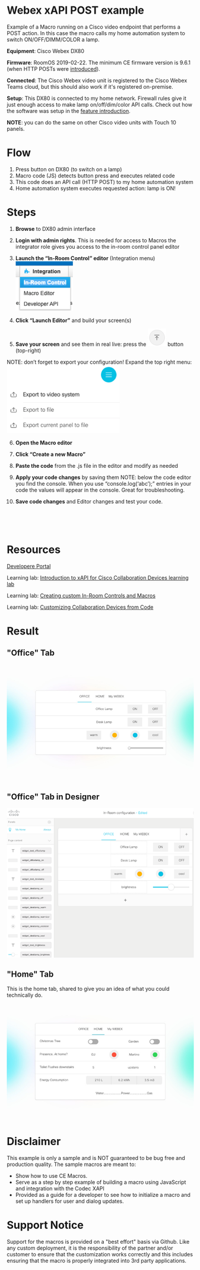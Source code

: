 # Webex xAPI POST example

Example of a Macro running on a Cisco video endpoint that performs a POST action. In this case the macro calls my home automation system to switch ON/OFF/DIMM/COLOR a lamp.

**Equipment**: Cisco Webex DX80

**Firmware**: RoomOS 2019-02-22. The minimum CE firmware version is 9.6.1 (when HTTP POSTs were [introduced](https://community.cisco.com/t5/collaboration-voice-and-video/ce9-6-x-in-room-control-and-macros-usb-input-devices-http-post/ba-p/3765081 "introduced")).

**Connected**: The Cisco Webex video unit is registered to the Cisco Webex Teams cloud, but this should also work if it's registered on-premise.

**Setup**: This DX80 is connected to my home network. Firewall rules give it just enough access to make lamp on/off/dim/color API calls. Check out how the software was setup in the [feature introduction](https://community.cisco.com/t5/collaboration-voice-and-video/ce9-6-x-in-room-control-and-macros-usb-input-devices-http-post/ba-p/3765081 "feature introduction"). 

**NOTE**: you can do the same on other Cisco video units with Touch 10 panels.


# Flow
1. Press button on DX80 (to switch on a lamp)
2. Macro code (JS) detects button press and executes related code
3. This code does an API call (HTTP POST) to my home automation system
4. Home automation system executes requested action: lamp is ON!


# Steps
1. **Browse** to DX80 admin interface
2. **Login with admin rights**. This is needed for access to Macros
   the integrator role gives you access to the in-room control panel editor
3. **Launch the “In-Room Control” editor** (Integration menu) 
<kbd>![save-layout](images/image-integration-menu.png)</kbd>

4. **Click “Launch Editor”** and build your screen(s)

5. **Save your screen** and see them in real live: press the <kbd>![save-layout](images/image-layout-save2.png)</kbd> button (top-right) 

NOTE: don’t forget to export your configuration! Expand the top right menu: <kbd>![export-layout](images/image-layout-save.png)</kbd>



6. **Open the Macro editor** 
7. **Click “Create a new Macro”** 
8. **Paste the code** from the .js file in the editor and modify as needed
9. **Apply your code changes** by saving them
NOTE: below the code editor you find the console. When you use “console.log(‘abc’);” entries in your code the values will appear in the console. Great for troubleshooting.

10. **Save code changes** and Editor changes and test your code. 


<br>
<br>
<br>

# Resources

[Developere Portal](https://developer.cisco.com/site/roomdevices/ "Developere Portal")

Learning lab: [Introduction to xAPI for Cisco Collaboration Devices learning lab](https://learninglabs.cisco.com/lab/collab-xapi-intro/step/1)

Learning lab: [Creating custom In-Room Controls and Macros](https://learninglabs.cisco.com/lab/collab-xapi-controls/step/1)

Learning lab: [Customizing Collaboration Devices from Code](https://learninglabs.cisco.com/lab/collab-xapi-branding/step/1)



# Result

## "Office" Tab
![office-tab](images/image-result-1-office-tab.jpg)



## "Office" Tab in Designer
![office-tab-designer](images/image-design-1-office-tab.png)


## "Home" Tab
This is the home tab, shared to give you an idea of what you could technically do.

![office-tab](images/image-result-2-home-tab.jpg)



# Disclaimer
This example is only a sample and is NOT guaranteed to be bug free and production quality. The sample macros are meant to:

* Show how to use CE Macros.
* Serve as a step by step example of building a macro using JavaScript and integration with the Codec XAPI
* Provided as a guide for a developer to see how to initialize a macro and set up handlers for user and dialog updates.

# Support Notice
Support for the macros is provided on a "best effort" basis via Github. Like any custom deployment, it is the responsibility of the partner and/or customer to ensure that the customization works correctly and this includes ensuring that the macro is properly integrated into 3rd party applications.








